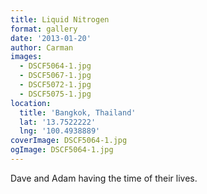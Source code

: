 ```yaml
---
title: Liquid Nitrogen
format: gallery
date: '2013-01-20'
author: Carman
images:
  - DSCF5064-1.jpg
  - DSCF5067-1.jpg
  - DSCF5072-1.jpg
  - DSCF5075-1.jpg
location:
  title: 'Bangkok, Thailand'
  lat: '13.7522222'
  lng: '100.4938889'
coverImage: DSCF5064-1.jpg
ogImage: DSCF5064-1.jpg
---
```

Dave and Adam having the time of their lives.

